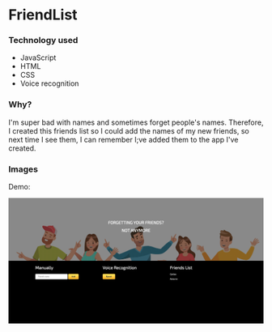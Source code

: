 # FriendList
### Technology used

- JavaScript
- HTML
- CSS
- Voice recognition

### Why?
I'm super bad with names and sometimes forget people's names. Therefore, I created this friends list so I could add the names of my new friends, so next time I see them, I can remember I;ve added them to the app I've created.
### Images

Demo:

![](/demo.png)
